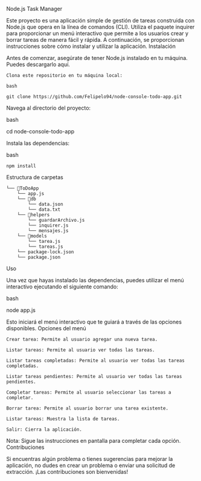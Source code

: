 Node.js Task Manager

Este proyecto es una aplicación simple de gestión de tareas construida con Node.js que opera en la línea de comandos (CLI). Utiliza el paquete inquirer para proporcionar un menú interactivo que permite a los usuarios crear y borrar tareas de manera fácil y rápida. A continuación, se proporcionan instrucciones sobre cómo instalar y utilizar la aplicación.
Instalación

Antes de comenzar, asegúrate de tener Node.js instalado en tu máquina. Puedes descargarlo aquí.

    Clona este repositorio en tu máquina local:

    bash

```
git clone https://github.com/Felipelo94/node-console-todo-app.git
```

Navega al directorio del proyecto:

bash

cd node-console-todo-app

Instala las dependencias:

bash

    npm install

Estructura de carpetas

```
└── 📁ToDoApp
    └── app.js
    └── 📁db
        └── data.json
        └── data.txt
    └── 📁helpers
        └── guardarArchivo.js
        └── inquirer.js
        └── mensajes.js
    └── 📁models
        └── tarea.js
        └── tareas.js
    └── package-lock.json
    └── package.json
```

Uso

Una vez que hayas instalado las dependencias, puedes utilizar el menú interactivo ejecutando el siguiente comando:

bash

node app.js

Esto iniciará el menú interactivo que te guiará a través de las opciones disponibles.
Opciones del menú

    Crear tarea: Permite al usuario agregar una nueva tarea.

    Listar tareas: Permite al usuario ver todas las tareas.

    Listar tareas completadas: Permite al usuario ver todas las tareas completadas.

    Listar tareas pendientes: Permite al usuario ver todas las tareas pendientes.

    Completar tareas: Permite al usuario seleccionar las tareas a completar.

    Borrar tarea: Permite al usuario borrar una tarea existente.

    Listar tareas: Muestra la lista de tareas.

    Salir: Cierra la aplicación.

Nota: Sigue las instrucciones en pantalla para completar cada opción.
Contribuciones

Si encuentras algún problema o tienes sugerencias para mejorar la aplicación, no dudes en crear un problema o enviar una solicitud de extracción. ¡Las contribuciones son bienvenidas!

